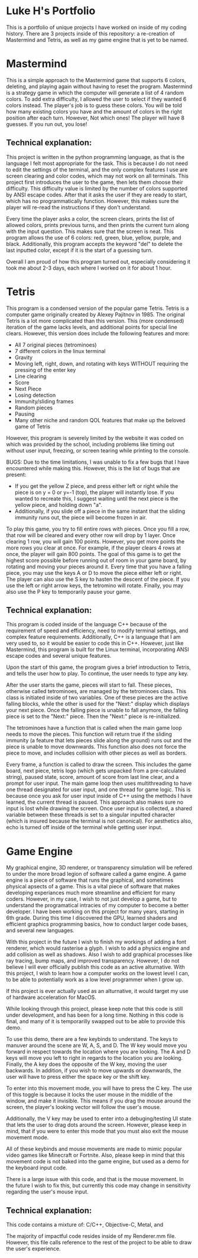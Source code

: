 # Luke H's Portfolio

This is a portfolio of unique projects I have worked on inside of my coding history. There are 3 projects inside of this repository: a re-creation of Mastermind and Tetris, as well as my game engine that is yet to be named. 


# Mastermind


This is a simple approach to the Mastermind game that supports 6 colors, deleting, and playing again without having to reset the program. Mastermind is a strategy game in which the computer will generate a list of 4 random colors. To add extra difficulty, I allowed the user to select if they wanted 6 colors instead. The player's job is to guess these colors. You will be told how many existing colors you have and the amount of colors in the right position after each turn. However, Not which ones! The player will have 8 guesses. If you run out, you lose!

## Technical explanation:

This project is written in the python programming language, as that is the language I felt most appropriate for the task. This is because I do not need to edit the settings of the terminal, and the only complex features I use are screen clearing and color codes, which may not work on all terminals. This project first introduces the user to the game, then lets them choose their difficulty. This difficulty value is limited by the number of colors supported by ANSI escape codes. After that it asks the user if they are ready to start, which has no programmatically function. However, this makes sure the player will re-read the instructions if they don't understand.

Every time the player asks a color, the screen clears, prints the list of allowed colors, prints previous turns, and then prints the current turn along with the input question. This makes sure that the screen is neat. This program allows the use of 6 colors: red, green, blue, yellow, purple, and black. Additionally, this program accepts the keyword "del" to delete the last inputted color, except if it is the start of a guessing turn. 

Overall I am proud of how this program turned out, especially considering it took me about 2-3 days, each where I worked on it for about 1 hour. 


# Tetris


This program is a condensed version of the popular game Tetris. Tetris is a computer game originally created by Alexey Pajitnov in 1985. The original Tetris is a lot more complicated than this version. This (more condensed) iteration of the game lacks levels, and additional points for special line clears. However, this version does include the following features and more:

- All 7 original pieces (tetrominoes)
- 7 different colors in the linux terminal
- Gravity
- Moving left, right, down, and rotating with keys WITHOUT requiring the pressing of the enter key
- Line clearing
- Score
- Next Piece
- Losing detection
- Immunity/sliding frames
- Random pieces
- Pausing
- Many other niche and random QOL features that make up the beloved game of Tetris

However, this program is severely limited by the website it was coded on which was provided by the school, including problems like timing out without user input, freezing, or screen tearing while printing to the console.

BUGS:
Due to the time limitations, I was unable to fix a few bugs that I have encountered while making this. However, this is the list of bugs that are present:

- If you get the yellow Z piece, and press either left or right while the piece is on y = 0 or y=-1 (top), the player will instantly lose. If you wanted to recreate this, I suggest waiting until the next piece is the yellow piece, and holding down "a".
- Additionally, if you slide off a piece in the same instant that the sliding immunity runs out, the piece will become frozen in air.

To play this game, you try to fill entire rows with pieces. Once you fill a row, that row will be cleared and every other row will drop by 1 layer. Once clearing 1 row, you will gain 100 points. However, you get more points the more rows you clear at once. For example, if the player clears 4 rows at once, the player will gain 800 points. The goal of this game is to get the highest score possible before running out of room in your game board, by rotating and moving your pieces around it. Every time that you have a falling piece, you may use the keys A or D to move the piece either left or right. The player can also use the S key to hasten the descent of the piece. If you use the left or right arrow keys, the tetromino will rotate. Finally, you may also use the P key to temporarily pause your game.

## Technical explanation:

This program is coded inside of the language C++ because of the requirement of speed and efficiency, need to modify terminal settings, and complex feature requirements. Additionally, C++ is a language that I am very used to, so it would be easier to code this in C++. However, just like Mastermind, this program is built for the Linux terminal, incorporating ANSI escape codes and several unique features.

Upon the start of this game, the program gives a brief introduction to Tetris, and tells the user how to play. To continue, the user needs to type any key.

After the user starts the game, pieces will start to fall. These pieces, otherwise called tetrominoes, are managed by the tetrominoes class. This class is initiated inside of two variables. One of these pieces are the active falling blocks, while the other is used for the "Next:" display which displays your next piece. Once the falling piece is unable to fall anymore, the falling piece is set to the "Next:" piece. Then the "Next:" piece is re-initialized. 

The tetrominoes have a function that is called when the main game loop needs to move the pieces. This function will return true if the sliding immunity (a feature that lets pieces slide along the ground) runs out and the piece is unable to move downwards. This function also does not force the piece to move, and includes collision with other pieces as well as borders.

Every frame, a function is called to draw the screen. This includes the game board, next piece, tetris logo (which gets unpacked from a pre-calculated string), paused state, score, amount of score from last line clear, and a prompt for user input. The main game loop then uses multithreading to have one thread designated for user input, and one thread for game logic. This is because once you ask for user input inside of C++ using the methods I have learned, the current thread is paused. This approach also makes sure no input is lost while drawing the screen. Once user input is collected, a shared variable between these threads is set to a singular inputted character (which is insured because the terminal is not canonical). For aesthetics also, echo is turned off inside of the terminal while getting user input.


# Game Engine


My graphical engine, 3D renderer, or transparency simulation will be refered to under the more broad legion of software called a game engine. A game engine is a piece of software that runs the graphical, and sometimes physical apsects of a game. This is a vital piece of software that makes developing experiances much more streamline and efficient for many coders. However, in my case, I wish to not just develop a game, but to understand the programatical intracies of my computer to become a better developer. I have been working on this project for many years, starting in 6th grade. During this time I discovered the GPU, learned shaders and efficient graphics programming basics, how to conduct larger code bases, and several new languages.

With this project in the future I wish to finish my workings of adding a font renderer, which would rasterise a glyph. I wish to add a physics engine and add collision as well as shadows. Also I wish to add graphical processes like ray tracing, bump maps, and improved transparency. However, I do not believe I will ever officially publish this code as an active alturnative. With this project, I wish to learn how a computer works on the lowest level I can, to be able to potentially work as a low level programmer when I grow up. 

If this project is ever actually used as an alturnative, it would target my use of hardware acceleration for MacOS. 

While looking through this project, please keep note that this code is still under development, and has been for a long time. Nothing in this code is final, and many of it is temporarilly swapped out to be able to provide this demo.


To use this demo, there are a few keybinds to understand. The keys to manuver around the scene are W, A, S, and D. The W key would move you forward in respect towards the location where you are looking. The A and D keys will move you left to right in regards to the location you are looking. Finally, the A key does the opposite of the W key, moving the user backwards. In addition, if you wish to move upwards or downwards, the user will have to press either the space key or the shift key.

To enter into this movement mode, you will have to press the C key. The use of this toggle is because it locks the user mouse in the middle of the window, and make it invisible. This means if you drag the mouse around the screen, the player's looking vector will follow the user's mouse.

Additionally, the V key may be used to enter into a debuging/testing UI state that lets the user to drag dots around the screen. However, please keep in mind, that if you were to enter this mode that you must also exit the mouse movement mode.

All of these keybinds and mouse movements are made to mimic popular video games like Minecraft or Fortnite. Also, please keep in mind that this movement code is not baked into the game engine, but used as a demo for the keyboard input code.

There is a large issue with this code, and that is the mouse movement. In the future I wish to fix this, but currently this code may change in sensitivity regarding the user's mouse input.

## Technical explanation:

This code contains a mixture of: C/C++, Objective-C, Metal, and 

The majority of impactful code resides inside of my Renderer.mm file. However, this file calls reference to the rest of the project to be able to draw the user's experience. 












